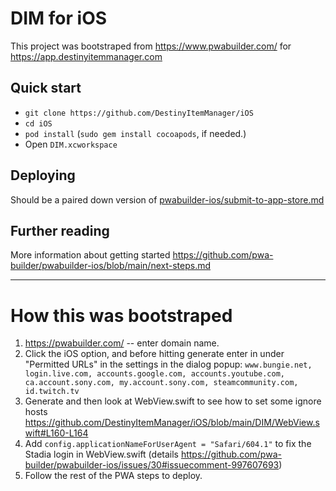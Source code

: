 # DIM for iOS

This project was bootstraped from https://www.pwabuilder.com/ for https://app.destinyitemmanager.com

## Quick start

- `git clone https://github.com/DestinyItemManager/iOS`
- `cd iOS`
- `pod install` (`sudo gem install cocoapods`, if needed.)
- Open `DIM.xcworkspace`

## Deploying

Should be a paired down version of [pwabuilder-ios/submit-to-app-store.md](https://github.com/pwa-builder/pwabuilder-ios/blob/main/submit-to-app-store.md)

## Further reading

More information about getting started https://github.com/pwa-builder/pwabuilder-ios/blob/main/next-steps.md


---

# How this was bootstraped
1. https://pwabuilder.com/ -- enter domain name. 
2. Click the iOS option, and before hitting generate enter in under "Permitted URLs" in the settings in the dialog popup: 
`www.bungie.net, login.live.com, accounts.google.com, accounts.youtube.com, ca.account.sony.com, my.account.sony.com, steamcommunity.com, id.twitch.tv`
4. Generate and then look at WebView.swift to see how to set some ignore hosts https://github.com/DestinyItemManager/iOS/blob/main/DIM/WebView.swift#L160-L164
5. Add `config.applicationNameForUserAgent = "Safari/604.1"` to fix the Stadia login in WebView.swift (details https://github.com/pwa-builder/pwabuilder-ios/issues/30#issuecomment-997607693)
6. Follow the rest of the PWA steps to deploy.
